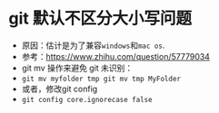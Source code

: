 # git 默认不区分大小写问题
* 原因：估计是为了兼容`windows`和`mac os`.
* 参考：https://www.zhihu.com/question/57779034
* git mv 操作来避免 git 未识别：
* `git mv myfolder tmp git mv tmp MyFolder`
* 或者，修改git config
* `git config core.ignorecase false`